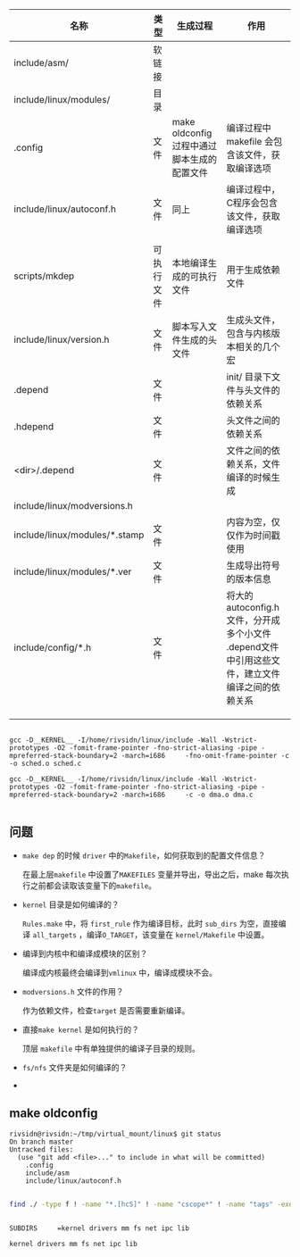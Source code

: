 

| 名称                          | 类型       | 生成过程                                    | 作用                                                         |
| ----------------------------- | ---------- | ------------------------------------------- | ------------------------------------------------------------ |
| include/asm/                  | 软链接     |                                             |                                                              |
| include/linux/modules/        | 目录       |                                             |                                                              |
| .config                       | 文件       | make oldconfig 过程中通过脚本生成的配置文件 | 编译过程中makefile 会包含该文件，获取编译选项                |
| include/linux/autoconf.h      | 文件       | 同上                                        | 编译过程中，C程序会包含该文件，获取编译选项                  |
|                               |            |                                             |                                                              |
| scripts/mkdep                 | 可执行文件 | 本地编译生成的可执行文件                    | 用于生成依赖文件                                             |
| include/linux/version.h       | 文件       | 脚本写入文件生成的头文件                    | 生成头文件，包含与内核版本相关的几个宏                       |
| .depend                       | 文件       |                                             | init/ 目录下文件与头文件的依赖关系                           |
| .hdepend                      | 文件       |                                             | 头文件之间的依赖关系                                         |
| \<dir\>/.depend               | 文件       |                                             | 文件之间的依赖关系，文件编译的时候生成                       |
| include/linux/modversions.h   |            |                                             |                                                              |
| include/linux/modules/*.stamp | 文件       |                                             | 内容为空，仅仅作为时间戳使用                                 |
| include/linux/modules/*.ver   | 文件       |                                             | 生成导出符号的版本信息                                       |
| include/config/*.h            | 文件       |                                             | 将大的 autoconfig.h 文件，分开成多个小文件<br/>.depend文件中引用这些文件，建立文件编译之间的依赖关系 |
|                               |            |                                             |                                                              |
|                               |            |                                             |                                                              |
|                               |            |                                             |                                                              |



```

gcc -D__KERNEL__ -I/home/rivsidn/linux/include -Wall -Wstrict-prototypes -O2 -fomit-frame-pointer -fno-strict-aliasing -pipe -mpreferred-stack-boundary=2 -march=i686     -fno-omit-frame-pointer -c -o sched.o sched.c

gcc -D__KERNEL__ -I/home/rivsidn/linux/include -Wall -Wstrict-prototypes -O2 -fomit-frame-pointer -fno-strict-aliasing -pipe -mpreferred-stack-boundary=2 -march=i686     -c -o dma.o dma.c


```





## 问题

* `make dep` 的时候 `driver` 中的`Makefile`，如何获取到的配置文件信息？

  在最上层`makefile` 中设置了`MAKEFILES` 变量并导出，导出之后，make 每次执行之前都会读取该变量下的`makefile`。

* `kernel` 目录是如何编译的？

  `Rules.make` 中，将 `first_rule` 作为编译目标，此时 `sub_dirs` 为空，直接编译 `all_targets` ，编译`O_TARGET`，该变量在 `kernel/Makefile` 中设置。

* 编译到内核中和编译成模块的区别？

  编译成内核最终会编译到`vmlinux` 中，编译成模块不会。

* `modversions.h` 文件的作用？

  作为依赖文件，检查`target` 是否需要重新编译。

* 直接`make kernel` 是如何执行的？

  顶层 `makefile` 中有单独提供的编译子目录的规则。

* `fs/nfs` 文件夹是如何编译的？

  

* 





## make oldconfig

```
rivsidn@rivsidn:~/tmp/virtual_mount/linux$ git status 
On branch master
Untracked files:
  (use "git add <file>..." to include in what will be committed)
	.config
	include/asm
	include/linux/autoconf.h
```









```bash

find ./ -type f ! -name "*.[hcS]" ! -name "cscope*" ! -name "tags" -exec grep -Hwn "mod-subdirs" {} \;


SUBDIRS		=kernel drivers mm fs net ipc lib

kernel drivers mm fs net ipc lib


```







